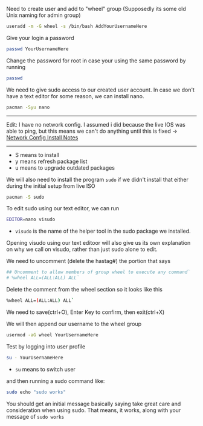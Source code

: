Need to create user and add to "wheel" group (Supposedly its some old Unix naming for admin group)
```bash
useradd -m -G wheel -s /bin/bash AddYourUsernameHere
```
Give your login a password
```bash
passwd YourUsernameHere
```
Change the password for root in case your using the same password by running
```bash
passwd
```
We need to give sudo access to our created user account. In case we don't have a text editor for some reason, we can install nano.
```bash
pacman -Syu nano
```
---

Edit: I have no network config. I assumed i did because the live IOS was able to ping, but this means we can't do anything until this is fixed → [Network Config Install Notes](/notes/Arch_Network_Config.md)

---

- S means to install
- y means refresh package list
- u means to upgrade outdated packages

We will also need to install the program `sudo` if we didn't install that either during the initial setup from live ISO
```bash
pacman -S sudo
```
To edit sudo using our text editor, we can run
```bash
EDITOR=nano visudo
```
- `visudo` is the name of the helper tool in the sudo package we installed. 

Opening visudo using our text editoor will also give us its own explanation on why we call on visudo, rather than just sudo alone to edit.

We need to uncomment (delete the hastag#) the portion that says 
```bash
## Uncomment to allow members of group wheel to execute any command`
# %wheel ALL=(ALL:ALL) ALL`
```
Delete the comment from the wheel section so it looks like this
```bash
%wheel ALL=(ALL:ALL) ALL`
```
We need to save(ctrl+O), Enter Key to confirm, then exit(ctrl+X)

We will then append our username to the wheel group
```bash
usermod -aG wheel YourUsernameHere
```
Test by logging into user profile
```bash
su - YourUsernameHere
```
- `su` means to switch user

and then running a sudo command like:
```bash
sudo echo "sudo works"
```
You should get an initial message basically saying take great care and consideration when using sudo. That means, it works, along with your message of `sudo works`
